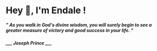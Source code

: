 <h1 title="head"> Hey 👋, I'm Endale !</h1>

**<h5><i>" As you walk in God's divine wisdom, you will surely begin to see a greater measure of victory and good success in your life. "</i></h5>**

*<b>___ Joseph Prince ___</b>*
